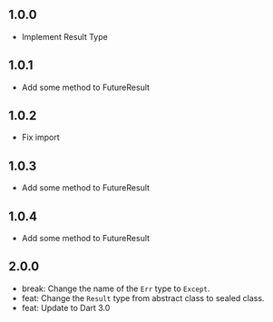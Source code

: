 ## 1.0.0

* Implement Result Type

## 1.0.1

* Add some method to FutureResult 

## 1.0.2

* Fix import

## 1.0.3

* Add some method to FutureResult 

## 1.0.4

* Add some method to FutureResult 


## 2.0.0

* break: Change the name of the `Err` type to `Except`.
* feat: Change the `Result` type from abstract class to sealed class.
* feat: Update to Dart 3.0
